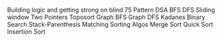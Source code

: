 Building logic and getting strong on blind 75
Pattern DSA
BFS
DFS
Sliding window
Two Pointers
Toposort
Graph BFS
Graph DFS
Kadanes 
Binary Search
Stack-Parenthesis Matching
Sorting Algos
Merge Sort
Quick Sort
Insertion Sort
